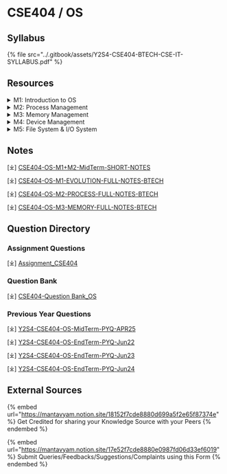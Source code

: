 # CSE404 / OS

## Syllabus

{% file src="../.gitbook/assets/Y2S4-CSE404-BTECH-CSE-IT-SYLLABUS.pdf" %}

## Resources

<details>

<summary>M1: Introduction to OS</summary>

\[⤓] [CSE404-M1-INTRO+EVOLUTION](https://drive.google.com/file/d/14-HQoq8fanCRH4yGmFSqsS4aNdwGoQD9/view?usp=drive_link)

</details>

<details>

<summary>M2: Process Management</summary>

\[⤓] [CSE404-M2-PROCESS-Part-1](https://drive.google.com/file/d/1-eT3DU2EFgopPmesHtPtwdM56qOG9NSh/view?usp=drive_link)

\[⤓] [CSE404-M2-PROCESS-SYNC-Part-2](https://drive.google.com/file/d/1-eD_MWS4WYY5VF8TwcSEs6J2lZqYQGC9/view?usp=drive_link)

</details>

<details>

<summary>M3: Memory Management</summary>

\[⤓] [CSE404-M3-MEMORY-MANAGEMENT](https://drive.google.com/file/d/1Vk40TUq6Mfd9Nv7WzZzLWNWgFdS1gyfM/view?usp=sharing)

</details>

<details>

<summary>M4: Device Management</summary>

\[⤓] [CSE404-M4-DEVICE-MANAGEMENT](https://drive.google.com/file/d/1F7N9Dcce-S_c-KkP8SV2SLeT_TU3gpJ6/view?usp=sharing)

</details>

<details>

<summary>M5: File System &#x26; I/O System</summary>

\[⤓] [CSE404-M5-FILE-SYSTEMS+IO-SYSTEM](https://drive.google.com/file/d/1Hf1UMEYP0Glv1ZMW1uoLJ6AZGOQUcx5P/view?usp=sharing)

</details>

## Notes

\[⤓] [CSE404-OS-M1+M2-MidTerm-SHORT-NOTES](https://drive.google.com/file/d/1dYg4_Wq6x5NVW2SM8WRaie25IUwdQs9L/view?usp=drive_link)

\[⤓] [CSE404-OS-M1-EVOLUTION-FULL-NOTES-BTECH](https://drive.google.com/file/d/1PuI3Z-n0hgfTaBcJlnDoHNFk3zzfNK_r/view?usp=drive_link)

\[⤓] [CSE404-OS-M2-PROCESS-FULL-NOTES-BTECH](https://drive.google.com/file/d/1Q0M9Wz3amh8EmOuN8GP_SIBQGq869Usb/view?usp=drive_link)

\[⤓] [CSE404-OS-M3-MEMORY-FULL-NOTES-BTECH](https://drive.google.com/file/d/160PCaPCtaA2w6QVCRnR2V-bLS6GS443a/view?usp=drive_link)

## Question Directory

### Assignment Questions

\[⤓] [Assignment\_CSE404](https://drive.google.com/file/d/1JF579lYocdgoekXg0EEmDwxlLhP7f2XP/view?usp=sharing)

### Question Bank

\[⤓] [CSE404-Question Bank\_OS](https://drive.google.com/file/d/1DXLDE_ycf3uMcHha57plojtLu4UPgLt9/view?usp=sharing)

### Previous Year Questions

\[⤓] [Y2S4-CSE404-OS-MidTerm-PYQ-APR25](https://drive.google.com/file/d/1qMajk2OWCY4SGxSyM1PRDtyN4GoMzUJe/view?usp=drive_link)

\[⤓] [Y2S4-CSE404-OS-EndTerm-PYQ-Jun22](https://drive.google.com/file/d/1UaUD_pU7e_-VcTMsZHkF0M4siH-fx6cr/view?usp=drive_link)

\[⤓] [Y2S4-CSE404-OS-EndTerm-PYQ-Jun23](https://drive.google.com/file/d/1ECC14zNqsOCIW6BXM_2nWRk75IBYIEgS/view?usp=drive_link)

\[⤓] [Y2S4-CSE404-OS-EndTerm-PYQ-Jun24](https://drive.google.com/file/d/1IROdO-92Ue1i9IVKwDndy6Y6xbRoH-W8/view?usp=sharing)

## External Sources

{% embed url="https://mantavyam.notion.site/18152f7cde8880d699a5f2e65f87374e" %}
Get Credited for sharing your Knowledge Source with your Peers
{% endembed %}

{% embed url="https://mantavyam.notion.site/17e52f7cde8880e0987fd06d33ef6019" %}
Submit Queries/Feedbacks/Suggestions/Complaints using this Form
{% endembed %}
